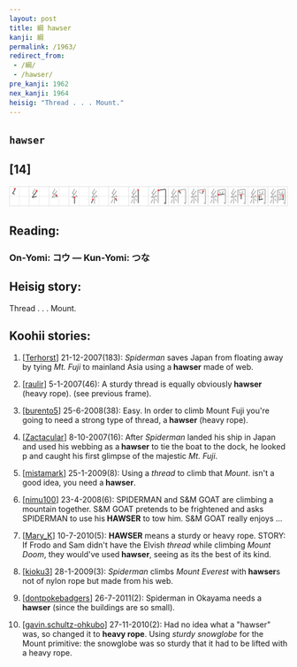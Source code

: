 ```yaml
---
layout: post
title: 綱 hawser
kanji: 綱
permalink: /1963/
redirect_from:
 - /綱/
 - /hawser/
pre_kanji: 1962
nex_kanji: 1964
heisig: "Thread . . . Mount."
---
```


## `hawser`

## [14]

<div class="stroke"><img src="../images/E7B6B1.png" /></div>

## Reading:

### On-Yomi: コウ &mdash; Kun-Yomi: つな

## Heisig story:

Thread . . . Mount.

## Koohii stories:

1) [<a href="http://kanji.koohii.com/profile/Terhorst">Terhorst</a>] 21-12-2007(183): <em>Spiderman</em> saves Japan from floating away by tying <em>Mt. Fuji</em> to mainland Asia using a<strong> hawser</strong> made of web.

2) [<a href="http://kanji.koohii.com/profile/raulir">raulir</a>] 5-1-2007(46): A sturdy thread is equally obviously<strong> hawser</strong> (heavy rope). (see previous frame).

3) [<a href="http://kanji.koohii.com/profile/burento5">burento5</a>] 25-6-2008(38): Easy. In order to climb Mount Fuji you&#039;re going to need a strong type of thread, a<strong> hawser</strong> (heavy rope).

4) [<a href="http://kanji.koohii.com/profile/Zactacular">Zactacular</a>] 8-10-2007(16): After <em>Spiderman</em> landed his ship in Japan and used his webbing as a<strong> hawser</strong> to tie the boat to the dock, he looked p and caught his first glimpse of the majestic <em>Mt. Fuji</em>.

5) [<a href="http://kanji.koohii.com/profile/mistamark">mistamark</a>] 25-1-2009(8): Using a <em>thread</em> to climb that <em>Mount</em>. isn&#039;t a good idea, you need a<strong> hawser</strong>.

6) [<a href="http://kanji.koohii.com/profile/nimu100">nimu100</a>] 23-4-2008(6): SPIDERMAN and S&amp;M GOAT are climbing a mountain together. S&amp;M GOAT pretends to be frightened and asks SPIDERMAN to use his<strong> HAWSER</strong> to tow him. S&amp;M GOAT really enjoys ...

7) [<a href="http://kanji.koohii.com/profile/Mary_K">Mary_K</a>] 10-7-2010(5): <strong>HAWSER</strong> means a sturdy or heavy rope. STORY: If Frodo and Sam didn&#039;t have the Elvish <em>thread</em> while climbing <em>Mount Doom</em>, they would&#039;ve used<strong> hawser</strong>, seeing as its the best of its kind.

8) [<a href="http://kanji.koohii.com/profile/kioku3">kioku3</a>] 28-1-2009(3): <em>Spiderman</em> climbs <em>Mount Everest</em> with<strong> hawser</strong>s not of nylon rope but made from his web.

9) [<a href="http://kanji.koohii.com/profile/dontpokebadgers">dontpokebadgers</a>] 26-7-2011(2): Spiderman in Okayama needs a<strong> hawser</strong> (since the buildings are so small).

10) [<a href="http://kanji.koohii.com/profile/gavin.schultz-ohkubo">gavin.schultz-ohkubo</a>] 27-11-2010(2): Had no idea what a &quot;hawser&quot; was, so changed it to <strong>heavy rope</strong>. Using <em>sturdy snowglobe</em> for the Mount primitive: the snowglobe was so sturdy that it had to be lifted with a heavy rope.
